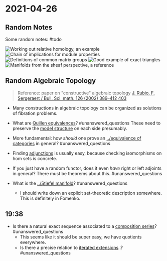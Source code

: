 # 2021-04-26

## Random Notes

Some random notes: #todo

![Working out relative homology, an example](figures/image_2021-04-25-01-52-05.png) 
![Chain of implications for module properties](figures/image_2021-04-25-01-52-56.png)
![Definitions of common matrix groups](figures/image_2021-04-25-01-53-18.png)
![Good example of exact triangles](figures/image_2021-04-25-01-53-49.png)
![Manifolds from the sheaf perspective, a reference](figures/image_2021-04-25-01-54-21.png)

## Random Algebraic Topology

> Reference: paper on "constructive" algebraic topology
[J. Rubio, F. Sergeraert / Bull. Sci. math. 126 (2002) 389–412 403](https://www-fourier.ujf-grenoble.fr/~sergerar/Papers/Constructive-AT.pdf)

- Many constructions in algebraic topology can be organized as solutions of fibration problems.

- What are [Quillen equivalences](../Quillen%20equivalence.md)? 
	#unanswered_questions
 	These need to preserve the [model structure](model%20structure) on each side presumably.

- More fundamental: how *should* one prove an [../equivalence of categories](../equivalence%20of%20categories.md) in general? 
  	#unanswered_questions
 
- Finding [adjunctions](../adjunction.md) is usually easy, because checking isomorphisms on hom sets is concrete.
  
- If you just have a random functor, does it even *have* right or left adjoints in general? 
	There must be theorems about this.
  	#unanswered_questions

- What is the [../Stiefel manifold](../Stiefel%20manifold.md)? 
 	#unanswered_questions
	- I should write down an explicit set-theoretic description somewhere. This is definitely in Fomenko.

## 19:38

- Is there a natural exact sequence associated to a [composition series](composition%20series)? 
  	#unanswered_questions
	- This seems like it should be super easy, we have quotients everywhere.
	- Is there a precise relation to [iterated extensions](iterated%20extensions)..? 
  	#unanswered_questions

